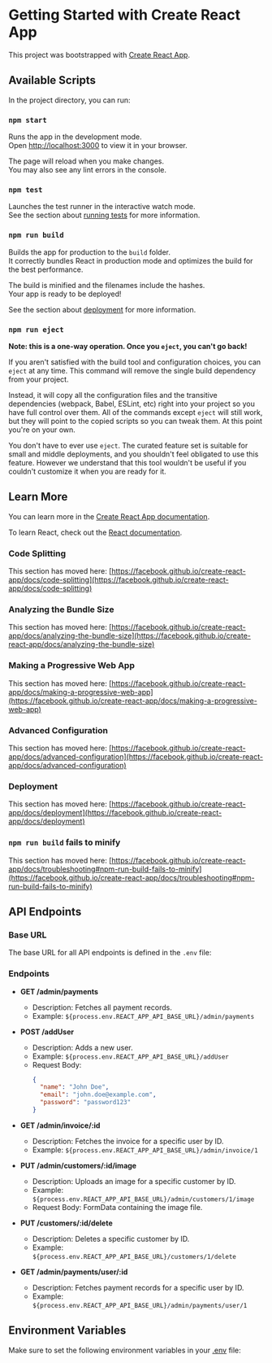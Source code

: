 # Getting Started with Create React App

This project was bootstrapped with [Create React App](https://github.com/facebook/create-react-app).

## Available Scripts

In the project directory, you can run:

### `npm start`

Runs the app in the development mode.\
Open [http://localhost:3000](http://localhost:3000) to view it in your browser.

The page will reload when you make changes.\
You may also see any lint errors in the console.

### `npm test`

Launches the test runner in the interactive watch mode.\
See the section about [running tests](https://facebook.github.io/create-react-app/docs/running-tests) for more information.

### `npm run build`

Builds the app for production to the `build` folder.\
It correctly bundles React in production mode and optimizes the build for the best performance.

The build is minified and the filenames include the hashes.\
Your app is ready to be deployed!

See the section about [deployment](https://facebook.github.io/create-react-app/docs/deployment) for more information.

### `npm run eject`

**Note: this is a one-way operation. Once you `eject`, you can't go back!**

If you aren't satisfied with the build tool and configuration choices, you can `eject` at any time. This command will remove the single build dependency from your project.

Instead, it will copy all the configuration files and the transitive dependencies (webpack, Babel, ESLint, etc) right into your project so you have full control over them. All of the commands except `eject` will still work, but they will point to the copied scripts so you can tweak them. At this point you're on your own.

You don't have to ever use `eject`. The curated feature set is suitable for small and middle deployments, and you shouldn't feel obligated to use this feature. However we understand that this tool wouldn't be useful if you couldn't customize it when you are ready for it.

## Learn More

You can learn more in the [Create React App documentation](https://facebook.github.io/create-react-app/docs/getting-started).

To learn React, check out the [React documentation](https://reactjs.org/).

### Code Splitting

This section has moved here: [https://facebook.github.io/create-react-app/docs/code-splitting](https://facebook.github.io/create-react-app/docs/code-splitting)

### Analyzing the Bundle Size

This section has moved here: [https://facebook.github.io/create-react-app/docs/analyzing-the-bundle-size](https://facebook.github.io/create-react-app/docs/analyzing-the-bundle-size)

### Making a Progressive Web App

This section has moved here: [https://facebook.github.io/create-react-app/docs/making-a-progressive-web-app](https://facebook.github.io/create-react-app/docs/making-a-progressive-web-app)

### Advanced Configuration

This section has moved here: [https://facebook.github.io/create-react-app/docs/advanced-configuration](https://facebook.github.io/create-react-app/docs/advanced-configuration)

### Deployment

This section has moved here: [https://facebook.github.io/create-react-app/docs/deployment](https://facebook.github.io/create-react-app/docs/deployment)

### `npm run build` fails to minify

This section has moved here: [https://facebook.github.io/create-react-app/docs/troubleshooting#npm-run-build-fails-to-minify](https://facebook.github.io/create-react-app/docs/troubleshooting#npm-run-build-fails-to-minify)

## API Endpoints

### Base URL
The base URL for all API endpoints is defined in the `.env` file:


### Endpoints

- **GET /admin/payments**
  - Description: Fetches all payment records.
  - Example: `${process.env.REACT_APP_API_BASE_URL}/admin/payments`

- **POST /addUser**
  - Description: Adds a new user.
  - Example: `${process.env.REACT_APP_API_BASE_URL}/addUser`
  - Request Body:
    ```json
    {
      "name": "John Doe",
      "email": "john.doe@example.com",
      "password": "password123"
    }
    ```

- **GET /admin/invoice/:id**
  - Description: Fetches the invoice for a specific user by ID.
  - Example: `${process.env.REACT_APP_API_BASE_URL}/admin/invoice/1`

- **PUT /admin/customers/:id/image**
  - Description: Uploads an image for a specific customer by ID.
  - Example: `${process.env.REACT_APP_API_BASE_URL}/admin/customers/1/image`
  - Request Body: FormData containing the image file.

- **PUT /customers/:id/delete**
  - Description: Deletes a specific customer by ID.
  - Example: `${process.env.REACT_APP_API_BASE_URL}/customers/1/delete`

- **GET /admin/payments/user/:id**
  - Description: Fetches payment records for a specific user by ID.
  - Example: `${process.env.REACT_APP_API_BASE_URL}/admin/payments/user/1`

## Environment Variables

Make sure to set the following environment variables in your [.env](http://_vscodecontentref_/2) file:
